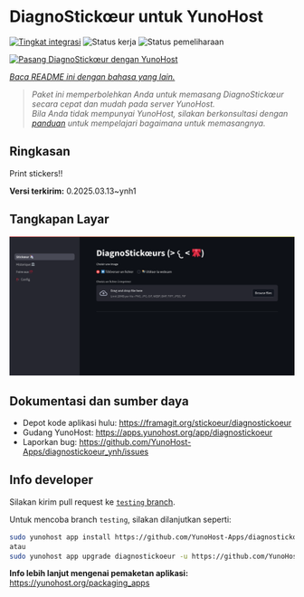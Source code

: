<!--
N.B.: README ini dibuat secara otomatis oleh <https://github.com/YunoHost/apps/tree/master/tools/readme_generator>
Ini TIDAK boleh diedit dengan tangan.
-->

# DiagnoStickœur untuk YunoHost

[![Tingkat integrasi](https://apps.yunohost.org/badge/integration/diagnostickoeur)](https://ci-apps.yunohost.org/ci/apps/diagnostickoeur/)
![Status kerja](https://apps.yunohost.org/badge/state/diagnostickoeur)
![Status pemeliharaan](https://apps.yunohost.org/badge/maintained/diagnostickoeur)

[![Pasang DiagnoStickœur dengan YunoHost](https://install-app.yunohost.org/install-with-yunohost.svg)](https://install-app.yunohost.org/?app=diagnostickoeur)

*[Baca README ini dengan bahasa yang lain.](./ALL_README.md)*

> *Paket ini memperbolehkan Anda untuk memasang DiagnoStickœur secara cepat dan mudah pada server YunoHost.*  
> *Bila Anda tidak mempunyai YunoHost, silakan berkonsultasi dengan [panduan](https://yunohost.org/install) untuk mempelajari bagaimana untuk memasangnya.*

## Ringkasan

Print stickers!!


**Versi terkirim:** 0.2025.03.13~ynh1

## Tangkapan Layar

![Tangkapan Layar pada DiagnoStickœur](./doc/screenshots/screenshot.png)

## Dokumentasi dan sumber daya

- Depot kode aplikasi hulu: <https://framagit.org/stickoeur/diagnostickoeur>
- Gudang YunoHost: <https://apps.yunohost.org/app/diagnostickoeur>
- Laporkan bug: <https://github.com/YunoHost-Apps/diagnostickoeur_ynh/issues>

## Info developer

Silakan kirim pull request ke [`testing` branch](https://github.com/YunoHost-Apps/diagnostickoeur_ynh/tree/testing).

Untuk mencoba branch `testing`, silakan dilanjutkan seperti:

```bash
sudo yunohost app install https://github.com/YunoHost-Apps/diagnostickoeur_ynh/tree/testing --debug
atau
sudo yunohost app upgrade diagnostickoeur -u https://github.com/YunoHost-Apps/diagnostickoeur_ynh/tree/testing --debug
```

**Info lebih lanjut mengenai pemaketan aplikasi:** <https://yunohost.org/packaging_apps>
